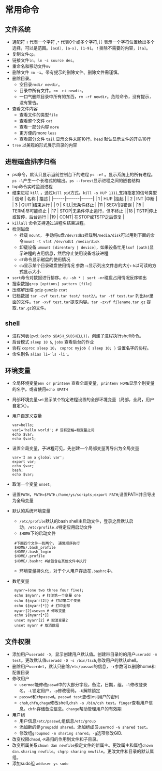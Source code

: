 # 常用命令

## 文件系统

- 通配符 `?` 代表一个字符 ,`*` 代表0个或多个字符,`[]` 表示一个字符位置给出多个选择，可以是范围。`[axd], [a-x], [1-9]`。`！`排除不需要的内容，`[!a]`。
- 复制文件`cp`。
- 链接文件`ln`。`ln -s source des`。
- 重命名和移动文件`mv`
- 删除文件 `rm -i`。带有提示的删除文件。删除文件需谨慎。
- 删除目录。
  - 空目录`rmdir newdir`。
  - 目录中所有文件。`rm -ri newdir`。
  - 一口气删除目录中所有的东西，`rm -rf newdir`。危险命令，没有提示，没有警告。
- 查看文件内容
  - 查看文件的类型`file`
  - 查看整个文件 `cat`
  - 查看一部分内容 `more`
  - 更方便的more `less`
  - 查看部分文件 `tail` 显示文件末尾10行。`head` 默认显示文件的开头10行
- `tree` 以美观的形式展示目录的内容

## 进程磁盘排序归档

- ps命令，默认只显示当前控制台下的进程 `ps -ef` 。显示系统上的所有进程。`ps -l`产生一个长格式的输出。`ps --forest`显示进程之间的嵌套结构
- top命令实时监测进程
- 结束进程 `kill` ，通过`kill pid`方式。`kill -s HUP 1111`,支持指定的信号类型
  | 信号  | 名称  | 描述  |
  |------|-------|------|
  | 1 |  HUP |挂起   |
  | 2 |  INT |中断   |
  | 3 |  QUIT|结束运行   |
  | 9 |  KILL|无条件终止  |
  |11 |  SEGV|段错误   |
  |15 |  TERM|尽可能终止   |
  |17 |  STOP|无条件停止运行，但不终止   |
  |18 |  TSTP|停止或暂停，后台运行 |
  |19 |  CONT| 在STOP或TSTP之后恢复 |
- `killall` 命令支持通过进程名结束进程。
- 检测磁盘
  - 挂载 `mount`， 手动将u盘`/dev/sdb1`挂载到`/media/disk`可以用到下面的命令`mount -t vfat /dev/sdb1 /media/disk`
  - 卸载设备 `umount [direntory | device]`，如果设备忙用`lsof [path]`显示进程的占用信息，然后停止使用设备或该进程
  - `df`命令显示磁盘的使用情况
  - `du`显示某个目录磁盘使用情况 参数`-c`显示列出文件总的大小`-h`以可读的方式显示大小
- `sort`命令对数据进行排序。`du -sh * | sort -nr`磁盘占用情况反序输出
- 搜索数据`grep [options] pattern [file]`
- 压缩解压缩 `gzip` `gunzip` `zcat`
- 归档数据 `tar -cvf test.tar test/ test2/`。`tar -tf test.tar` 列出tar里面的文件。`tar -xvf test.tar`提取内容。`tar -zxvf filename.tar.gz` 提取`.tar.gz`的文件。

## shell
  
- 进程列表`(pwd;(echo $BASH_SUBSHELL))`，创建子进程执行shell命令。
- 后台模式 `sleep 10 &`, `jobs` 查看后台的作业
- 协程 `coproc sleep 10`， `coproc myjob { sleep 10; }` 设置名字的协程。
- 命名别名 `alias li='ls -li'`。
  
## 环境变量

- 全局环境变量`env or printenv` 查看全局变量，`printenv HOME`显示个别变量的名字。或者使用`echo $PATH`
- 局部环境变量`set`显示某个特定进程设置的全部环境变量（局部，全局，用户自定义）。
- 用户自定义变量
  
    ```shell
    var=hello;
    var1='hello world'; # 没有空格=和变量之间
    echo $var;
    echo $var1;
    ```

- 设置全局变量，子进程可见。先创建一个局部变量再导出为全局变量

    ```shell
    var='I am a global var';
    export var;
    echo $var;
    bash;
    echo $var;
    ```

- 取消一个变量 `unset`。
- 设置`PATH`，`PATH=$PATH:/home/ys/scripts;export PATH`;设置PATH并且导出为全局变量
- 默认的系统环境变量
  - `/etc/profile`默认的bash shell主启动文件，登录之后默认启动。`/etc/profile.d`特定应用启动文件
  - `$HOME`下的启动文件
  
  ```shell
   #下面四个文件一到两个， 通常顺序执行
   $HOME/.bash_profile
   $HOME/.bash_login
   $HOME/.profile
   $HOME/.bashrc #被包含在其他文件中执行
  ```  

  - 环境变量持久化，对于个人用户存放在`.bashrc`中。
- 数组变量

  ```shell
   myarr=(one two three four five);
   echo $myarr; # 打印第一个变量 one
   echo ${myarr[2]} # 打印第二个变量
   echo ${myarr[*]} # 打印全部
   myarr[2]=seven # 修改变量
   echo ${myarr[*]}
   unset myarr[2] # 取消变量2
   unset myarr # 取消数组
  ```

## 文件权限

- 添加用户`useradd -D`，显示创建用户默认值。创建带目录的的用户`useradd -m test`。更改默认值`useradd -D -s /bin/tsch`,修改用户的默认shell。
- 删除用户`userdel`，默认只删除`/etc/passwd`的信息，`-r`参数可以删除home和配置目录
- 修改用户
  - `usermod`能修改`paswd`中的大部分字段，备注，日期，组。`-l`修改登录名，`-L`锁定用户，`-p`修改密码，`-U`解除锁定
  - `passwd`和`chpasswd`。`passwd test`更改test用户的密码
  - `chsh`,`chfn`,`chage`修改shell,`chsh -s /bin/csh test`。`finger`查看用户信息。`chfn`存储备注信息。`change`帮助管理用户的有效期
- 用户组
  - 用户信息`/etc/passwd`,组信息`/etc/group`
  - 添加新的组`groupadd shared`。添加组成员`usermod -G shared test`。
  - 修改组`groupmod -n sharing shared`。`-g`选项修改GID.
- 改变权限`chmod`,`-R`递归的作用到文件和子目录。
- 改变所属关系`chown dan newfile`指定文件的新属主。更改属主和属组`chown dan.sharing newfile`。`chgrp sharing newfile`。更改文件和目录的默认属组。
- 添加sudo组 `adduser ys sudo`
  